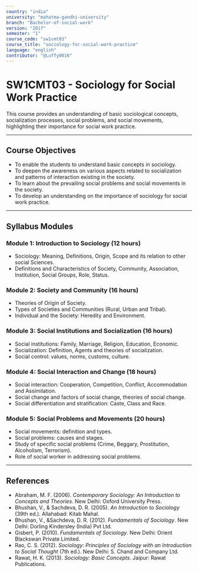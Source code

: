 ```yaml
---
country: "india"
university: "mahatma-gandhi-university"
branch: "Bachelor-of-social-work"
version: "2017"
semester: "1"
course_code: "sw1cmt03"
course_title: "sociology-for-social-work-practice"
language: "english"
contributor: "@Luffy0016"
---
```

# SW1CMT03 - Sociology for Social Work Practice

This course provides an understanding of basic sociological concepts, socialization processes, social problems, and social movements, highlighting their importance for social work practice.

---
## Course Objectives

* To enable the students to understand basic concepts in sociology.
* To deepen the awareness on various aspects related to socialization and patterns of interaction existing in the society.
* To learn about the prevailing social problems and social movements in the society.
* To develop an understanding on the importance of sociology for social work practice.

---
## Syllabus Modules

### Module 1: Introduction to Sociology (12 hours)
* Sociology: Meaning, Definitions, Origin, Scope and its relation to other social Sciences.
* Definitions and Characteristics of Society, Community, Association, Institution, Social Groups, Role, Status.

### Module 2: Society and Community (16 hours)
* Theories of Origin of Society.
* Types of Societies and Communities (Rural, Urban and Tribal).
* Individual and the Society: Heredity and Environment.

### Module 3: Social Institutions and Socialization (16 hours)
* Social institutions: Family, Marriage, Religion, Education, Economic.
* Socialization: Definition, Agents and theories of socialization.
* Social control: values, norms, customs, culture.

### Module 4: Social Interaction and Change (18 hours)
* Social interaction: Cooperation, Competition, Conflict, Accommodation and Assimilation.
* Social change and factors of social change, theories of social change.
* Social differentiation and stratification: Caste, Class and Race.

### Module 5: Social Problems and Movements (20 hours)
* Social movements: definition and types.
* Social problems: causes and stages.
* Study of specific social problems (Crime, Beggary, Prostitution, Alcoholism, Terrorism).
* Role of social worker in addressing social problems.

---
## References
* Abraham, M. F. (2006). *Contemporary Sociology: An Introduction to Concepts and Theories*. New Delhi: Oxford University Press.
* Bhushan, V., & Sachdeva, D. R. (2005). *An Introduction to Sociology* (39th ed.). Allahabad: Kitab Mahal.
* Bhushan, V., &Sachdeva, D. R. (2012). *Fundamentals of Sociology*. New Delhi: Dorling Kindersley (India) Pvt Ltd.
* Gisbert, P. (2010). *Fundamentals of Sociology*. New Delhi: Orient Blackswan Private Limited.
* Rao, C. S. (2012). *Sociology: Principles of Sociology with an Introduction to Social Thought* (7th ed.). New Delhi: S. Chand and Company Ltd.
* Rawat, H. K. (2013). *Sociology: Basic Concepts*. Jaipur: Rawat Publications.